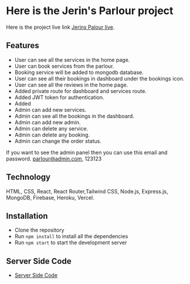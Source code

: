 # Here is the Jerin's Parlour project

Here is the project live link [Jerins Palour live](https://jerins-parlour-client-jet.vercel.app/).

## Features

-   User can see all the services in the home page.
-   User can book  services from the parlour.
-   Booking service will be added to mongodb database.
-   User can see all their bookings in dashboard under the bookings icon. 
-   User can see all the reviews in the home page.
-   Added private route for dashboard and services route.
-   Added JWT token for authentication.
-   Added 
-   Admin can add new services.
-   Admin can see all the bookings in the dashboard.
-   Admin can add new admin.
-   Admin can delete any service.
-   Admin can delete any booking.
-   Admin can change the order status.

If you want to see the admin panel then you can use this email and password.
parlour@admin.com, 123123

## Technology
HTML, CSS, React, React Router,Tailwind CSS, Node.js, Express.js, MongoDB, Firebase, Heroku, Vercel.

## Installation

-   Clone the repository
-   Run `npm install` to install all the dependencies
-   Run `npm start` to start the development server

## Server Side Code

-   [Server Side Code](https://github.com/devruhul/jerins-parlour-backend)

